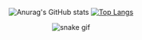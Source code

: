 <div align="center">
  
  ![Anurag's GitHub stats](https://github-readme-stats.vercel.app/api?username=faveroo&show_icons=true&theme=dark)  [![Top Langs](https://github-readme-stats.vercel.app/api/top-langs/?username=faveroo&hide=html,css&layout=compact&theme=dark)](https://github.com/anuraghazra/github-readme-stats)
  
  ![snake gif](https://github.com/faveroo/faveroo/blob/output/github-contribution-grid-snake.svg)
</div>

